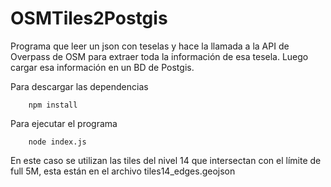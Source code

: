 # OSMTiles2Postgis

Programa que leer un json con teselas y hace la llamada a la API de Overpass de OSM para extraer toda la información de esa tesela. Luego cargar esa información en un BD de Postgis.

Para descargar las dependencias

        npm install

Para ejecutar el programa

        node index.js

En este caso se utilizan las tiles del nivel 14 que intersectan con el límite de full 5M, esta están en el archivo tiles14_edges.geojson